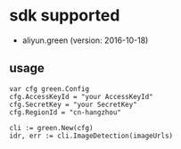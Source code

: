 # sdk supported
* aliyun.green (version: 2016-10-18)

## usage
```
var cfg green.Config
cfg.AccessKeyId = "your AccessKeyId"
cfg.SecretKey = "your SecretKey"
cfg.RegionId = "cn-hangzhou"

cli := green.New(cfg)
idr, err := cli.ImageDetection(imageUrls)
```

